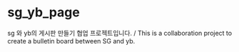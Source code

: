# sg_yb_page
sg 와 yb의 게시판 만들기 협업 프로젝트입니다. / This is a collaboration project to create a bulletin board between SG and yb.
